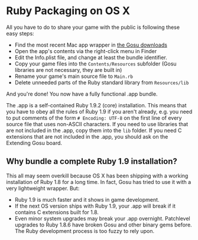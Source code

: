 # Ruby Packaging on OS X

All you have to do to share your game with the public is following these easy steps:

  * Find the most recent Mac app wrapper in [the Gosu downloads](http://www.libgosu.org/downloads/)
  * Open the app's contents via the right-click menu in Finder
  * Edit the Info.plist file, and change at least the bundle identifier.
  * Copy your game files into the `Contents/Resources` subfolder (Gosu libraries are not necessary, they are built in)
  * Rename your game's main source file to `Main.rb`
  * Delete unneeded parts of the Ruby standard library from `Resources/lib`

And you're done! You now have a fully functional .app bundle.

The .app is a self-contained Ruby 1.9.2 (core) installation. This means that you have to obey all the rules of Ruby 1.9 if you aren't already, e.g. you need to put comments of the form `# Encoding: UTF-8` on the first line of every source file that uses non-ASCII characters. If you need to use libraries that are not included in the .app, copy them into the `lib` folder. If you need C extensions that are not included in the .app, you should ask on the Extending Gosu board.

## Why bundle a complete Ruby 1.9 installation?

This all may seem overkill because OS X has been shipping with a working installation of Ruby 1.8 for a long time. In fact, Gosu has tried to use it with a very lightweight wrapper. But:

  * Ruby 1.9 is much faster and it shows in game development.
  * If the next OS version ships with Ruby 1.9, your .app will break if it contains C extensions built for 1.8.
  * Even minor system upgrades may break your .app overnight. Patchlevel upgrades to Ruby 1.8.6 have broken Gosu and other binary gems before. The Ruby development process is too fuzzy to rely upon.
